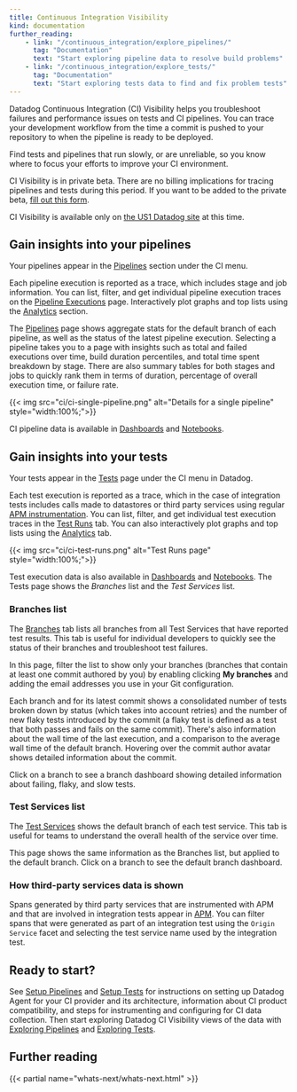 ```yaml
---
title: Continuous Integration Visibility
kind: documentation
further_reading:
    - link: "/continuous_integration/explore_pipelines/"
      tag: "Documentation"
      text: "Start exploring pipeline data to resolve build problems"
    - link: "/continuous_integration/explore_tests/"
      tag: "Documentation"
      text: "Start exploring tests data to find and fix problem tests"
---
```


Datadog Continuous Integration (CI) Visibility helps you troubleshoot failures and performance issues on tests and CI pipelines. You can trace your development workflow from the time a commit is pushed to your repository to when the pipeline is ready to be deployed.

Find tests and pipelines that run slowly, or are unreliable, so you know where to focus your efforts to improve your CI environment.

<div class="alert alert-info"><p>CI Visibility is in private beta. There are no billing implications for tracing pipelines and tests during this period. If you want to be added to the private beta, <a href="http://dtdg.co/ci-visibility-beta-request">fill out this form</a>.</p><p>CI Visibility is available only on <a href="/getting_started/site/">the US1 Datadog site</a> at this time.</p>
</div>

## Gain insights into your pipelines

Your pipelines appear in the [Pipelines][1] section under the CI menu.

Each pipeline execution is reported as a trace, which includes stage and job information. You can list, filter, and get individual pipeline execution traces on the [Pipeline Executions][2] page. Interactively plot graphs and top lists using the [Analytics][3] section.

The [Pipelines][1] page shows aggregate stats for the default branch of each pipeline, as well as the status of the latest pipeline execution. Selecting a pipeline takes you to a page with insights such as total and failed executions over time, build duration percentiles, and total time spent breakdown by stage. There are also summary tables for both stages and jobs to quickly rank them in terms of duration, percentage of overall execution time, or failure rate.

{{< img src="ci/ci-single-pipeline.png" alt="Details for a single pipeline"  style="width:100%;">}}

CI pipeline data is available in [Dashboards][4] and [Notebooks][5].

## Gain insights into your tests

Your tests appear in the [Tests][6] page under the CI menu in Datadog.

Each test execution is reported as a trace, which in the case of integration tests includes calls made to datastores or third party services using regular [APM instrumentation][7]. You can list, filter, and get individual test execution traces in the [Test Runs][8] tab. You can also interactively plot graphs and top lists using the [Analytics][9] tab.

{{< img src="ci/ci-test-runs.png" alt="Test Runs page"  style="width:100%;">}}

Test execution data is also available in [Dashboards][4] and [Notebooks][5]. The Tests page shows the _Branches_ list and the _Test Services_ list.

### Branches list

The [Branches][10] tab lists all branches from all Test Services that have reported test results. This tab is useful for individual developers to quickly see the status of their branches and troubleshoot test failures.

In this page, filter the list to show only your branches (branches that contain at least one commit authored by you) by enabling clicking **My branches** and adding the email addresses you use in your Git configuration.

Each branch and for its latest commit shows a consolidated number of tests broken down by status (which takes into account retries) and the number of new flaky tests introduced by the commit (a flaky test is defined as a test that both passes and fails on the same commit). There's also information about the wall time of the last execution, and a comparison to the average wall time of the default branch. Hovering over the commit author avatar shows detailed information about the commit.

Click on a branch to see a branch dashboard showing detailed information about failing, flaky, and slow tests.

### Test Services list

The [Test Services][11] shows the default branch of each test service. This tab is useful for teams to understand the overall health of the service over time.

This page shows the same information as the Branches list, but applied to the default branch. Click on a branch to see the default branch dashboard.

### How third-party services data is shown

Spans generated by third party services that are instrumented with APM and that are involved in integration tests appear in [APM][12]. You can filter spans that were generated as part of an integration test using the `Origin Service` facet and selecting the test service name used by the integration test.

## Ready to start?

See [Setup Pipelines][13] and [Setup Tests][14] for instructions on setting up Datadog Agent for your CI provider and its architecture, information about CI product compatibility, and steps for instrumenting and configuring for CI data collection. Then start exploring Datadog CI Visibility views of the data with [Exploring Pipelines][15] and [Exploring Tests][16].

## Further reading

{{< partial name="whats-next/whats-next.html" >}}

[1]: https://app.datadoghq.com/ci/pipelines
[2]: https://app.datadoghq.com/ci/pipeline-executions
[3]: https://app.datadoghq.com/ci/pipeline-executions?viz=timeseries
[4]: https://app.datadoghq.com/dashboard/lists
[5]: https://app.datadoghq.com/notebook/list
[6]: https://app.datadoghq.com/ci/test-services
[7]: https://www.datadoghq.com/auto-instrumentation/
[8]: https://app.datadoghq.com/ci/test-runs
[9]: https://app.datadoghq.com/ci/test-runs?viz=timeseries
[10]: https://app.datadoghq.com/ci/test-services?viz=branches
[11]: https://app.datadoghq.com/ci/test-services?viz=test-services
[12]: https://app.datadoghq.com/apm/home
[13]: /continuous_integration/setup_pipelines/
[14]: /continuous_integration/setup_tests/
[15]: /continuous_integration/explore_pipelines/
[16]: /continuous_integration/explore_tests/
